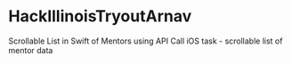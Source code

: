 # HackIllinoisTryoutArnav
Scrollable List in Swift of Mentors using API Call
iOS task - scrollable list of mentor data
